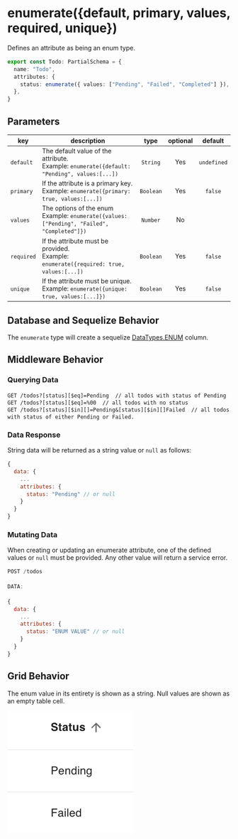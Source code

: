 # enumerate({default, primary, values, required, unique})

Defines an attribute as being an enum type.

```ts
export const Todo: PartialSchema = {
  name: "Todo",
  attributes: {
    status: enumerate({ values: ["Pending", "Failed", "Completed"] }),
  },
}
```

## Parameters

| key          | description                                                                                      |   type    | optional |  default  |
| ------------ | ------------------------------------------------------------------------------------------------ | :-------: | :------: | :-------: |
| `default`    | The default value of the attribute. <br/> Example: `enumerate({default: "Pending", values:[...])`| `String`  |   Yes    |`undefined`|
| `primary`    | If the attribute is a primary key. <br/> Example: `enumerate({primary: true, values:[...])`      | `Boolean` |   Yes    |  `false`  |
| `values`     | The options of the enum <br/> Example: `enumerate({values: ["Pending", "Failed", "Completed"]})` | `Number`  |   No     |           |
| `required`   | If the attribute must be provided. <br/> Example: `enumerate({required: true, values:[...])`     | `Boolean` |   Yes    |  `false`  |
| `unique`     | If the attribute must be unique. <br/> Example: `enumerate({unique: true, values:[...]})`        | `Boolean` |   Yes    |  `false`  |

## Database and Sequelize Behavior

The `enumerate` type will create a sequelize [DataTypes.ENUM](https://sequelize.org/docs/v6/other-topics/other-data-types/#enums) column.

## Middleware Behavior

### Querying Data

```
GET /todos?[status][$eq]=Pending  // all todos with status of Pending
GET /todos?[status][$eq]=%00  // all todos with no status
GET /todos?[status][$in][]=Pending&[status][$in][]Failed  // all todos with status of either Pending or Failed.
```

### Data Response

String data will be returned as a string value or `null` as follows:

```js
{
  data: {
    ...
    attributes: {
      status: "Pending" // or null
    }
  }
}
```

### Mutating Data

When creating or updating an enumerate attribute, one of the defined values or `null` must be provided. Any other value will return a service error.

```js
POST /todos

DATA:

{
  data: {
    ...
    attributes: {
      status: "ENUM VALUE" // or null
    }
  }
}
```

## Grid Behavior

The enum value in its entirety is shown as a string. Null values are shown as an empty table cell.

![stringNullFilter](../../attachments/enum-grid.png)

